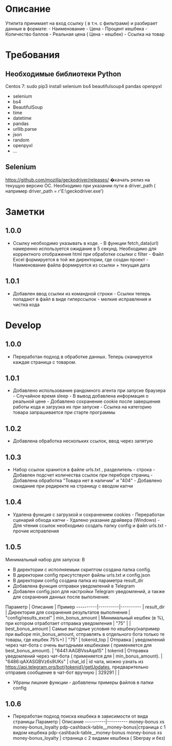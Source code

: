# Описание
Утилита принимает на вход ссылку ( в т.ч. с фильтрами) и разбирает данные в формате: - Наименование - Цена - Процент кешбека - Количество баллов - Реальная цена ( Цена - кешбек) - Ссылка на товар
# Требования
## Необходимые библиотеки Python
Centos 7: sudo pip3 install selenium bs4 beautifulsoup4 pandas openpyxl
 - selenium
 - bs4
 - BeautifulSoup
 - time
 - datetime
 - pandas
 - urllib.parse
 - json
 - random
 - openpyxl
 - ...
## Selenium
https://github.com/mozilla/geckodriver/releases/ �качать релиз на текущую версию ОС. Необходимо при указании пути в driver_path ( например driver_path = r'E:\\geckodriver.exe')
# Заметки
## 1.0.0
- Ссылку необходимо указывать в коде. - В функции fetch_data(url) намеренно используется ожидание в 5 секунд. Необходимо для корректного отображения html при обработке ссылки с filter - Файл 
Excel формируется в той же директории, где создан проект - Наименование файла формируется из ссылки + текущая дата
## 1.0.1
- Добавлен ввод ссылки из командной строки - Ссылки теперь попадают в файл в виде гиперссылок - мелкие исправления и чистка кода
# Develop
## 1.0.0
- Переработан подход в обработке данных. Теперь сканируется каждая страница с товаром.
## 1.0.1
- Добавлено использование рандомного агента при запуске браузера - Случайное время sleep - В вывод добавлена информация о реальной цене - Добавлено сохранение cookie после завершения работы кода 
и загрузка их при запуске - Ссылка на категорию товара запрашивается при старте программы
## 1.0.2
- Добавлена обработка нескольких ссылок, ввод через запятую
## 1.0.3
- Набор ссылок хранится в файле urls.txt , разделитель - строка - Добавлен подсчет количества ссылок при переборе страниц - Добавлена обработка "Товара нет в наличии" и "404" - Добавлено ожидание 
при редиректе на страницу с вводом капчи
## 1.0.4
- Удалена функция с загрузкой и сохранением cookies - Переработан сценарий обхода капчи - Удалено указание драйвера (Windows) - Для чтения ссылок необходимо создать папку config и файл urls.txt - 
прочие исправления
## 1.0.5
Минимальный набор для запуска: В
- В директории с исполняемым скриптом создана папка config. 
- В директории config присутствуют файлы urls.txt и config.json
- В директории config создана папка из параметра result_dir 
- Добавлена функция отправки уведомлений в Telegram 
- Добавлен config.json для настройки Telegram уведомлений, а также для сохранения данных после выполнения:
 
Параметр | Описание | Пример ----------|----------|----------
| result_dir | Директория для сохранения результатов выполнения | "config/results_excel" | min_bonus_amount | Минимальный кешбек (в %), при котором отработает отправка уведомления | "75" | 
| best_bonus_amount | Самые выгодные условия по кешбеку(например при выборе min_bonus_amount, отправлять в отдельного бота только те товары, где кешбек 75%+) | "75" | tokenid_top | Отправка 
| уведомлений через чат-бота с очень выгодными кешбеками ( применяется для best_bonus_amount).  | "6441:AAGBVssAqa1S" | tokenid | Отправка уведомлений через чат-бота ( применяется для 
| min_bonus_amount).  | "6486:qAXASGBVz6s9UKs" | chat_id | id чата, можно узнать из https://api.telegram.org/bot{tokenid}/getUpdates, предварительно отправив сообщение в чат-бот вручную | 329291 
| |
- Убраны лишние функции - добавлены примеры файлов в папки config
## 1.0.6
- Переработан подход поиска кешбека в зависимости от вида страницы 
Параметр | Описание 
----------|----------
money-bonus xs money-bonus_loyalty pdp-cashback-table__money-bonus|страница с 1 видом кешбека
pdp-cashback-table__money-bonus money-bonus xs money-bonus_loyalty | страница с 2 видами кешбека ( Sberpay и без)
